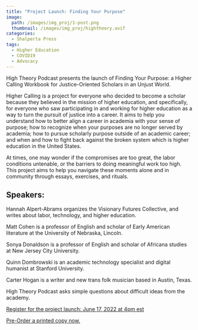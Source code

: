 ```yaml
---
title: "Project Launch: Finding Your Purpose"
image: 
  path: /images/img_proj/1-post.png
  thumbnail: /images/img_proj/hightheory.avif
categories:
  - Shalperta Press
tags:
  - Higher Education
  - COVID19
  - Advocacy
---
```


High Theory Podcast presents the launch of Finding Your Purpose: a Higher Calling Workbook for Justice-Oriented Scholars in an Unjust World.

Higher Calling is a project for everyone who decided to become a scholar because they believed in the mission of higher education, and specifically, for everyone who saw participating in and working for higher education as a way to turn the pursuit of justice into a career. It aims to help you understand how to better align a career in academia with your sense of purpose; how to recognize when your purposes are no longer served by academia; how to pursue scholarly purpose outside of an academic career; and when and how to fight back against the broken system which is higher education in the United States.

At times, one may wonder if the compromises are too great, the labor conditions untenable, or the barriers to doing meaningful work too high. This project aims to help you navigate these moments alone and in community through essays, exercises, and rituals.

## Speakers:

Hannah Alpert-Abrams organizes the Visionary Futures Collective, and writes about labor, technology, and higher education.

Matt Cohen is a professor of English and scholar of Early American literature at the University of Nebraska, Lincoln.

Sonya Donaldson is a professor of English and scholar of Africana studies at New Jersey City University.

Quinn Dombrowski is an academic technology specialist and digital humanist at Stanford University.

Carter Hogan is a writer and new trans folk musician based in Austin, Texas.

High Theory Podcast asks simple questions about difficult ideas from the academy.
 

[Register for the project launch: June 17, 2022 at 4pm est](https://www.eventbrite.com/e/book-launch-finding-your-purpose-a-higher-calling-workbook-tickets-346145318967)

[Pre-Order a printed copy now.](https://square.link/u/LJQuKeHX)